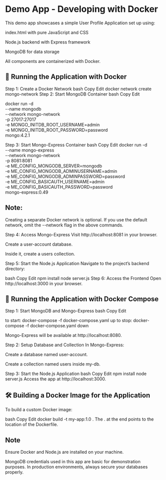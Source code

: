 # Demo App - Developing with Docker
This demo app showcases a simple User Profile Application set up using:

index.html with pure JavaScript and CSS

Node.js backend with Express framework

MongoDB for data storage

All components are containerized with Docker.

## 🐳 Running the Application with Docker

Step 1: Create a Docker Network
bash
Copy
Edit
docker network create mongo-network
Step 2: Start MongoDB Container
bash
Copy
Edit

docker run -d \
  --name mongodb \
  --network mongo-network \
  -p 27017:27017 \
  -e MONGO_INITDB_ROOT_USERNAME=admin \
  -e MONGO_INITDB_ROOT_PASSWORD=password \
  mongo:4.2.1
 
Step 3: Start Mongo-Express Container
bash
Copy
Edit
docker run -d \
  --name mongo-express \
  --network mongo-network \
  -p 8081:8081 \
  -e ME_CONFIG_MONGODB_SERVER=mongodb \
  -e ME_CONFIG_MONGODB_ADMINUSERNAME=admin \
  -e ME_CONFIG_MONGODB_ADMINPASSWORD=password \
  -e ME_CONFIG_BASICAUTH_USERNAME=admin \
  -e ME_CONFIG_BASICAUTH_PASSWORD=password \
  mongo-express:0.49
  
## Note:
Creating a separate Docker network is optional.
If you use the default network, omit the --network flag in the above commands.

Step 4: Access Mongo-Express
Visit http://localhost:8081 in your browser.

Create a user-account database.

Inside it, create a users collection.

Step 5: Start the Node.js Application
Navigate to the project’s backend directory:

bash
Copy
Edit
npm install
node server.js
Step 6: Access the Frontend
Open http://localhost:3000 in your browser.

## 🐳 Running the Application with Docker Compose
Step 1: Start MongoDB and Mongo-Express
bash
Copy
Edit

to start:
docker-compose -f docker-compose.yaml up
to stop:
docker-compose -f docker-compose.yaml down

Mongo-Express will be available at http://localhost:8080.

Step 2: Setup Database and Collection
In Mongo-Express:

Create a database named user-account.

Create a collection named users inside my-db.

Step 3: Start the Node.js Application
bash
Copy
Edit
npm install
node server.js
Access the app at http://localhost:3000.

## 🛠️ Building a Docker Image for the Application

To build a custom Docker image:

bash
Copy
Edit
docker build -t my-app:1.0 .
The . at the end points to the location of the Dockerfile.

## Note
Ensure Docker and Node.js are installed on your machine.

MongoDB credentials used in this app are basic for demonstration purposes.
In production environments, always secure your databases properly.

